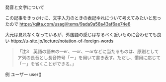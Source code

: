 発音と文字について

この記事をきっかけに、文字入力のときの表記ゆれについて考えてみたいと思ったので
https://qiita.com/usagi/items/9ada9a58a43af6ae74e8


大元は見れなくなっているが、外国語の感じはなるべく近いものに合わせても良い
https://u-site.jp/lecture/notation-of-foreign-words

>「注3　英語の語末の―er、―or、―arなどに当たるものは、原則としてア列の長音とし長音符号「ー」を用いて書き表す。ただし、慣用に応じて「ー」を省くことができる。」

例
ユーザー
user()

